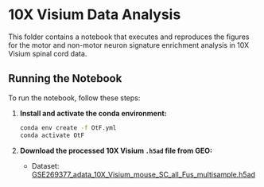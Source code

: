 # 10X Visium Data Analysis

This folder contains a notebook that executes and reproduces the figures for the motor and non-motor neuron signature enrichment analysis in 10X Visium spinal cord data.

## Running the Notebook

To run the notebook, follow these steps:

1. **Install and activate the conda environment:**

   ```bash
   conda env create -f OtF.yml
   conda activate OtF
   ```

2. **Download the processed 10X Visium `.h5ad` file from GEO:**

   - Dataset: [GSE269377_adata_10X_Visium_mouse_SC_all_Fus_multisample.h5ad](https://www.ncbi.nlm.nih.gov/geo/query/acc.cgi?acc=GSE269377)
